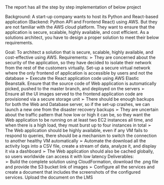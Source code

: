 The report has all the step by step implementation of below project

Background: 
            A start-up company wants to host its Python and React-based application (Backend: Python 
            API and Frontend React) using AWS. But they are not familiar with the AWS cloud platform. 
            They want to ensure that the application is secure, scalable, highly available, and cost
            efficient. As a solutions architect, you have to design a proper solution to meet their below 
            requirements. 
            
Goal: To architect a solution that is secure, scalable, highly available, and cost-effective using AWS. 
Requirements: 
              ➢ They are concerned about the security of the application, so they have decided to 
              isolate their network from the rest of the customers virtually. Set-up a secure virtual 
              network where the only frontend of application is accessible by users and not the 
              database 
              ➢ Execute the React application code using AWS Elastic Beanstalk. Ensure that the 
              source code of Web application is automatically picked, pushed to the master 
              branch, and deployed on the servers 
              ➢ Ensure all the UI images served to the frontend application code are provisioned via 
              a secure storage unit 
              ➢ There should be enough backups for both the Web and Database server, so if the 
              set-up crashes, we can launch a new one from the disaster recovery backups 
              ➢ They are uncertain about the traffic pattern that how low or high it can be, so they 
              want the Web application to be running on at least two EC2 instances all time, and 
              when there is a high load, they must burst up to four instances in total 
              ➢ The Web application should be highly available, even if any VM fails to respond to 
              queries, there should be a mechanism to switch the connection to another healthy 
              VM automatically 
              ➢ Automate the download all the activity logs into a CSV file, create a stream of data, 
              analyze it, and display it via a dashboard 
              ➢ The Web application should also be cached globally, so users worldwide can access it 
              with low latency 
Deliverables:  
              ➢ Build the complete solution using CloudFormation, download the .png file and 
              provide the S3 bucket link of images 
              ➢ Configure all the services and create a document that includes the screenshots of 
              the configured services. Upload the document on the LMS  
